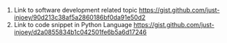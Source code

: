 1. Link to software development related topic
   https://gist.github.com/just-injoey/90d213c38af5a2860186bf0da91e50d2
2. Link to code snippet in Python Language
   https://gist.github.com/just-injoey/d2a0855834b1c042501fe6b5a6d17246
